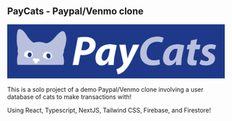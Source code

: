 ## PayCats - Paypal/Venmo clone
![PayCats logo](https://github.com/bridgerbrown/paycats/blob/main/public/paycats-logo-git.png?raw=true)

This is a solo project of a demo Paypal/Venmo clone involving a user database of cats to make transactions with!

Using React, Typescript, NextJS, Tailwind CSS, Firebase, and Firestore!